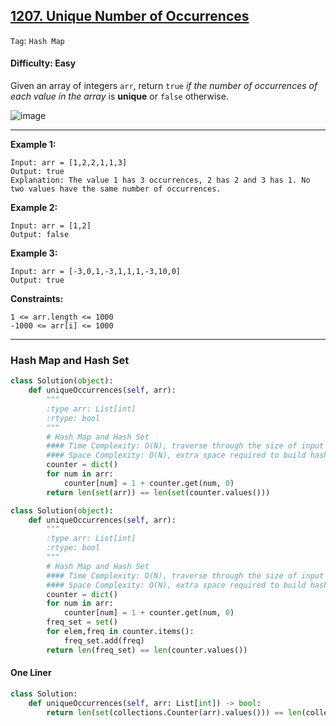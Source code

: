 ## [1207. Unique Number of Occurrences](https://leetcode.com/problems/unique-number-of-occurrences)

```Tag```: ```Hash Map```

#### Difficulty: Easy

Given an array of integers ```arr```, return ```true``` _if the number of occurrences of each value in the array_ is __unique__ or ```false``` otherwise.

![image](https://user-images.githubusercontent.com/35042430/208143988-6319d933-f558-4fb4-bf2a-95ca93e11554.png)

---

__Example 1:__

```
Input: arr = [1,2,2,1,1,3]
Output: true
Explanation: The value 1 has 3 occurrences, 2 has 2 and 3 has 1. No two values have the same number of occurrences.
```

__Example 2:__

```
Input: arr = [1,2]
Output: false
```

__Example 3:__

```
Input: arr = [-3,0,1,-3,1,1,1,-3,10,0]
Output: true
```

__Constraints:__

```
1 <= arr.length <= 1000
-1000 <= arr[i] <= 1000
```

---

### Hash Map and Hash Set

```Python
class Solution(object):
    def uniqueOccurrences(self, arr):
        """
        :type arr: List[int]
        :rtype: bool
        """
        # Hash Map and Hash Set
        #### Time Complexity: O(N), traverse through the size of input arr
        #### Space Complexity: O(N), extra space required to build hash map
        counter = dict()
        for num in arr:
            counter[num] = 1 + counter.get(num, 0)
        return len(set(arr)) == len(set(counter.values()))
```

```Python
class Solution(object):
    def uniqueOccurrences(self, arr):
        """
        :type arr: List[int]
        :rtype: bool
        """
        # Hash Map and Hash Set
        #### Time Complexity: O(N), traverse through the size of input arr
        #### Space Complexity: O(N), extra space required to build hash map
        counter = dict()
        for num in arr:
            counter[num] = 1 + counter.get(num, 0)
        freq_set = set()
        for elem,freq in counter.items():
            freq_set.add(freq)
        return len(freq_set) == len(counter.values())
```

#### One Liner

```Python
class Solution:
    def uniqueOccurrences(self, arr: List[int]) -> bool:
        return len(set(collections.Counter(arr).values())) == len(collections.Counter(arr).values())
```
